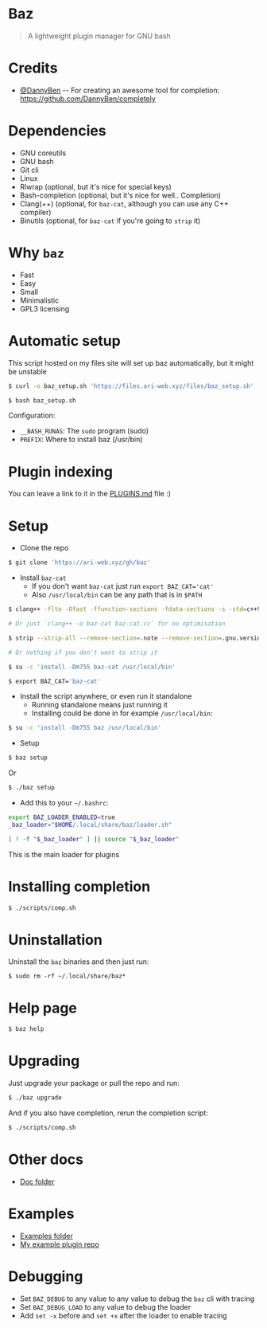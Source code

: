 # Baz

> A lightweight plugin manager for GNU bash

# Credits

-   [@DannyBen](https://github.com/DannyBen) -- For creating an awesome tool for completion: https://github.com/DannyBen/completely

# Dependencies

-   GNU coreutils
-   GNU bash
-   Git cli
-   Linux
-   Rlwrap (optional, but it's nice for special keys)
-   Bash-completion (optional, but it's nice for well.. Completion)
-   Clang(++) (optional, for `baz-cat`, although you can use any C++ compiler)
-   Binutils (optional, for `baz-cat` if you're going to `strip` it)

# Why `baz`

-   Fast
-   Easy
-   Small
-   Minimalistic
-   GPL3 licensing

# Automatic setup

This script hosted on my files site will set up
baz automatically, but it might be unstable

```bash
$ curl -o baz_setup.sh 'https://files.ari-web.xyz/files/baz_setup.sh'

$ bash baz_setup.sh
```

Configuration:

-   `__BASH_RUNAS`: The `sudo` program (sudo)
-   `PREFIX`: Where to install baz (/usr/bin)

# Plugin indexing

You can leave a link to it in the [PLUGINS.md](/PLUGINS.md) file :)

# Setup

-   Clone the repo

```bash
$ git clone 'https://ari-web.xyz/gh/baz'
```

-   Install `baz-cat`
    -   If you don't want `baz-cat` just run `export BAZ_CAT='cat'`
    -   Also `/usr/local/bin` can be any path that is in `$PATH`

```sh
$ clang++ -flto -Ofast -ffunction-sections -fdata-sections -s -std=c++98 -Wall -Wextra -Wpedantic -Wshadow -Werror -pedantic -march=native -pipe -o baz-cat baz-cat.cc

# Or just `clang++ -o baz-cat baz-cat.cc` for no optimisation

$ strip --strip-all --remove-section=.note --remove-section=.gnu.version --remove-section=.comment --strip-debug --strip-unneeded baz-cat

# Or nothing if you don't want to strip it

$ su -c 'install -Dm755 baz-cat /usr/local/bin'

$ export BAZ_CAT='baz-cat'
```

-   Install the script anywhere, or even run it standalone
    -   Running standalone means just running it
    -   Installing could be done in for example `/usr/local/bin`:

```bash
$ su -c 'install -Dm755 baz /usr/local/bin'
```

-   Setup

```bash
$ baz setup
```

Or

```bash
$ ./baz setup
```

-   Add this to your `~/.bashrc`:

```bash
export BAZ_LOADER_ENABLED=true
_baz_loader="$HOME/.local/share/baz/loader.sh"

[ ! -f "$_baz_loader" ] || source "$_baz_loader"
```

This is the main loader for plugins

# Installing completion

```bash
$ ./scripts/comp.sh
```

# Uninstallation

Uninstall the `baz` binaries and then just run:

```
$ sudo rm -rf ~/.local/share/baz*
```

# Help page

```bash
$ baz help
```

# Upgrading

Just upgrade your package or pull the repo
and run:

```bash
$ ./baz upgrade
```

And if you also have completion, rerun the completion
script:

```bash
$ ./scripts/comp.sh
```

# Other docs

-   [Doc folder](/doc)

# Examples

-   [Examples folder](/examples)
-   [My example plugin repo](https://github.com/TruncatedDinosour/baz-example-plugin)

# Debugging

-   Set `BAZ_DEBUG` to any value to any value to debug the `baz` cli with tracing
-   Set `BAZ_DEBUG_LOAD` to any value to debug the loader
-   Add `set -x` before and `set +x` after the loader to enable tracing
